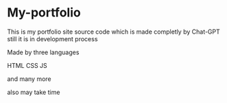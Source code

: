 # My-portfolio
This is my portfolio site source code which is made completly by Chat-GPT
still it is in development process


Made by three languages

HTML
CSS
JS


and many  more

also may take time
